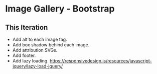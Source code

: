 # Image Gallery - Bootstrap

## This Iteration

- Add alt to each image tag.
- Add box shadow behind each image.
- Add attribution SVGs.
- Add footer.
- Add lazy loading. https://responsivedesign.is/resources/javascript-jquery/lazy-load-jquery/
